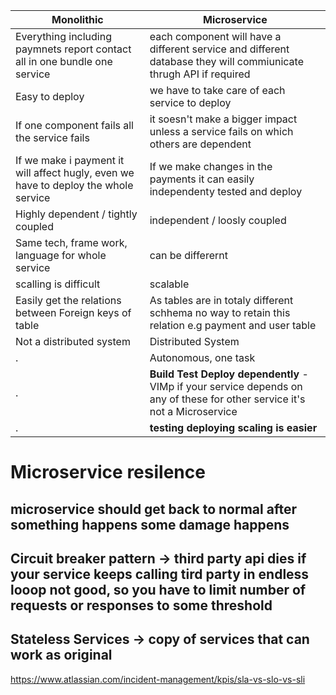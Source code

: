 Monolithic |Microservice |
--- | --- | 
Everything including paymnets report contact all in one bundle one service | each component will have a different service and different database they will commiunicate thrugh API if required | 
Easy to deploy | we have to take care of each service to deploy | 
If one component fails all the service fails | it soesn't make a bigger impact unless a service fails on which others are dependent | 
If we make i payment it will affect hugly, even we have to deploy the whole service | If we make changes in the payments it can easily independenty tested and deploy |
Highly dependent / tightly coupled | independent / loosly coupled |
Same tech, frame work, language for whole service | can be differernt |
scalling is difficult | scalable
Easily get the relations between Foreign keys of table | As tables are in totaly different schhema no way to retain this relation e.g payment and user table |
Not a distributed system | Distributed System |
. | Autonomous, one task  |
. | **Build Test Deploy dependently** -VIMp if your service depends on any of these for other service it's not a Microservice |
. | **testing deploying scaling is easier** |

# Microservice resilence
## microservice should get back to normal after something happens some damage happens
## Circuit breaker pattern -> third party api dies if your service keeps calling tird party in endless looop not good, so you have to limit number of requests or responses to some threshold 
##  Stateless Services -> copy of services that can work as original 
https://www.atlassian.com/incident-management/kpis/sla-vs-slo-vs-sli
